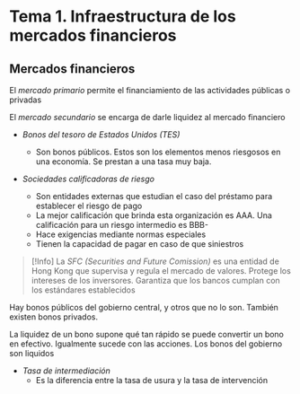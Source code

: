 # Tema 1. Infraestructura de los mercados financieros

## Mercados financieros

El _mercado primario_ permite el financiamiento de las actividades públicas o privadas

El _mercado secundario_ se encarga de darle liquidez al mercado financiero

- _Bonos del tesoro de Estados Unidos (TES)_ 
	- Son bonos públicos. Estos son los elementos menos riesgosos en una economía. Se prestan a una tasa muy baja.

- _Sociedades calificadoras de riesgo_ 
	- Son entidades externas que estudian el caso del préstamo para establecer el riesgo de pago
	- La mejor calificación que brinda esta organización es AAA. Una calificación para un riesgo intermedio es BBB-
	- Hace exigencias mediante normas especiales
	- Tienen la capacidad de pagar en caso de que siniestros

>[!Info]
>La _SFC (Securities and Future Comission)_ es una entidad de Hong Kong que supervisa y regula el mercado de valores.
>Protege los intereses de los inversores. Garantiza que los bancos cumplan con los estándares establecidos


Hay bonos públicos del gobierno central, y otros que no lo son.
También existen bonos privados.

La liquidez de un bono supone qué tan rápido se puede convertir un bono en efectivo. Igualmente sucede con las acciones. Los bonos del gobierno son liquidos

- _Tasa de intermediación_
	- Es la diferencia entre la tasa de usura y la tasa de intervención

